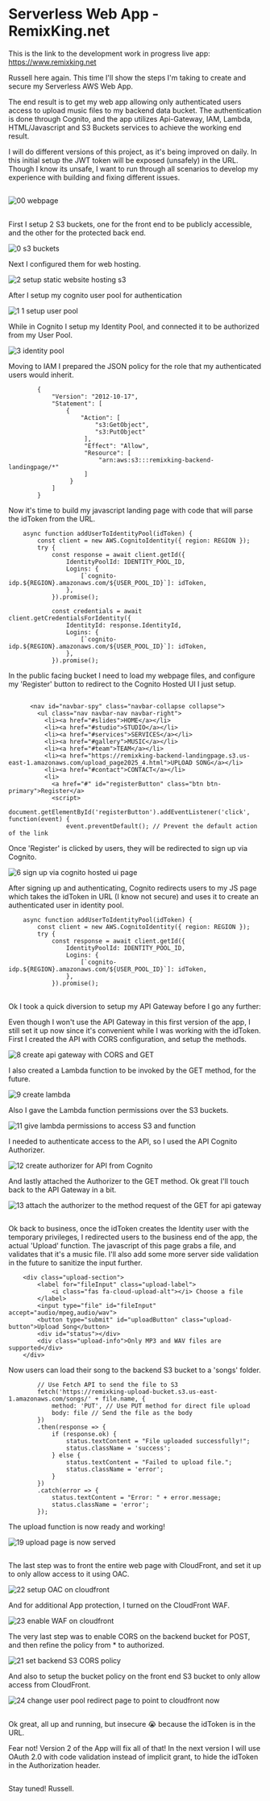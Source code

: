 # Serverless Web App - RemixKing.net

This is the link to the development work in progress live app: https://www.remixking.net

Russell here again. This time I'll show the steps I'm taking to create and secure my Serverless AWS Web App.

The end result is to get my web app allowing only authenticated users access to upload music files to my backend data bucket.
The authentication is done through Cognito, and the app utilizes Api-Gateway, IAM, Lambda, HTML/Javascript and S3 Buckets services to achieve the working end result.

I will do different versions of this project, as it's being improved on daily. 
In this initial setup the JWT token will be exposed (unsafely) in the URL. Though I know its unsafe, I want to run through all scenarios to develop my experience with building and fixing different issues.

##
![00 webpage](https://github.com/user-attachments/assets/d0f65c26-cf35-40fb-bb00-256866c2a6a0)
##

First I setup 2 S3 buckets, one for the front end to be publicly accessible, and the other for the protected back end.

![0 s3 buckets](https://github.com/user-attachments/assets/c3365b0e-abde-4ced-9739-c3425e8fcffe)

Next I configured them for web hosting.

![2 setup static website hosting s3](https://github.com/user-attachments/assets/da31910c-f003-4b93-b4b1-fc1e016891ec)

After I setup my cognito user pool for authentication

![1 1 setup user pool](https://github.com/user-attachments/assets/c1104f8e-8110-42bd-bdea-100e9c24a3e2)

While in Cognito I setup my Identity Pool, and connected it to be authorized from my User Pool.

![3 identity pool](https://github.com/user-attachments/assets/2c7b7c9e-e0af-45df-80a5-31fbc54ff482)

Moving to IAM I prepared the JSON policy for the role that my authenticated users would inherit.

            {
                "Version": "2012-10-17",
                "Statement": [
                    {
                        "Action": [
                            "s3:GetObject",
                            "s3:PutObject"
                         ],
                         "Effect": "Allow",
                         "Resource": [
                             "arn:aws:s3:::remixking-backend-landingpage/*"
                         ]
                     }
                ]
            }

Now it's time to build my javascript landing page with code that will parse the idToken from the URL.

        async function addUserToIdentityPool(idToken) {
            const client = new AWS.CognitoIdentity({ region: REGION });
            try {
                const response = await client.getId({
                    IdentityPoolId: IDENTITY_POOL_ID,
                    Logins: {
                        [`cognito-idp.${REGION}.amazonaws.com/${USER_POOL_ID}`]: idToken,
                    },
                }).promise();

                const credentials = await client.getCredentialsForIdentity({
                    IdentityId: response.IdentityId,
                    Logins: {
                        [`cognito-idp.${REGION}.amazonaws.com/${USER_POOL_ID}`]: idToken,
                    },
                }).promise();
                
In the public facing bucket I need to load my webpage files, and configure my 'Register' button to redirect to the Cognito Hosted UI I just setup.
##

		  <nav id="navbar-spy" class="navbar-collapse collapse">
			<ul class="nav navbar-nav navbar-right">
			  <li><a href="#slides">HOME</a></li>
			  <li><a href="#studio">STUDIO</a></li>
			  <li><a href="#services">SERVICES</a></li>
			  <li><a href="#gallery">MUSIC</a></li>
			  <li><a href="#team">TEAM</a></li>
			  <li><a href="https://remixking-backend-landingpage.s3.us-east-1.amazonaws.com/upload_page2025_4.html">UPLOAD SONG</a></li>
			  <li><a href="#contact">CONTACT</a></li>
			  <li>
				<a href="#" id="registerButton" class="btn btn-primary">Register</a>
				<script>
				  document.getElementById('registerButton').addEventListener('click', function(event) {
					event.preventDefault(); // Prevent the default action of the link

Once 'Register' is clicked by users, they will be redirected to sign up via Cognito.

![6 sign up via cognito hosted ui page](https://github.com/user-attachments/assets/db5d0aaf-04e9-4946-8903-3ccdd6331760)

After signing up and authenticating, Cognito redirects users to my JS page which takes the idToken in URL (I know not secure) and uses it to create an authenticated user in identity pool.

        async function addUserToIdentityPool(idToken) {
            const client = new AWS.CognitoIdentity({ region: REGION });
            try {
                const response = await client.getId({
                    IdentityPoolId: IDENTITY_POOL_ID,
                    Logins: {
                        [`cognito-idp.${REGION}.amazonaws.com/${USER_POOL_ID}`]: idToken,
                    },
                }).promise();

##

Ok I took a quick diversion to setup my API Gateway before I go any further:

Even though I won't use the API Gateway in this first version of the app, I still set it up now since it's convenient while I was working with the idToken. First I created the API with CORS configuration, and setup the methods.

![8 create api gateway with CORS and GET](https://github.com/user-attachments/assets/6df7a32f-3e52-4927-ad41-7c89d97fe735)

I also created a Lambda function to be invoked by the GET method, for the future.

![9 create lambda](https://github.com/user-attachments/assets/7661501d-df06-43bf-b8a1-0fa0ad0820f4)

Also I gave the Lambda function permissions over the S3 buckets.

![11 give lambda permissions to access S3 and function](https://github.com/user-attachments/assets/be15225f-9930-4e7a-b530-d0f4ea95a6b0)

I needed to authenticate access to the API, so I used the API Cognito Authorizer.

![12 create authorizer for API from Cognito](https://github.com/user-attachments/assets/2a701ec1-b503-4ecf-a493-3d80bd239cbe)

And lastly attached the Authorizer to the GET method. Ok great I'll touch back to the API Gateway in a bit.

![13 attach the authorizer to the method request of the GET for api gateway](https://github.com/user-attachments/assets/904b1c73-93f3-400e-a34f-d401e907914c)

##

Ok back to business, once the idToken creates the Identity user with the temporary privileges, I redirected users to the business end of the app, the actual 'Upload' function. The javascript of this page grabs a file, and validates that it's a music file. I'll also add some more server side validation in the future to sanitize the input further.

        <div class="upload-section">
            <label for="fileInput" class="upload-label">
                <i class="fas fa-cloud-upload-alt"></i> Choose a file
            </label>
            <input type="file" id="fileInput" accept="audio/mpeg,audio/wav">
            <button type="submit" id="uploadButton" class="upload-button">Upload Song</button>
            <div id="status"></div>
            <div class="upload-info">Only MP3 and WAV files are supported</div>
        </div>

Now users can load their song to the backend S3 bucket to a 'songs' folder.

            // Use Fetch API to send the file to S3
            fetch('https://remixking-upload-bucket.s3.us-east-1.amazonaws.com/songs/' + file.name, {
                method: 'PUT', // Use PUT method for direct file upload
                body: file // Send the file as the body
            })
            .then(response => {
                if (response.ok) {
                    status.textContent = "File uploaded successfully!";
                    status.className = 'success';
                } else {
                    status.textContent = "Failed to upload file.";
                    status.className = 'error';
                }
            })
            .catch(error => {
                status.textContent = "Error: " + error.message;
                status.className = 'error';
            });

The upload function is now ready and working!

![19 upload page is now served](https://github.com/user-attachments/assets/9bd3ae06-a321-40b4-80e8-31057ca590bc)

##

The last step was to front the entire web page with CloudFront, and set it up to only allow access to it using OAC.

![22 setup OAC on cloudfront](https://github.com/user-attachments/assets/0e4aa099-0ede-48af-9bf5-579bff1a5bd2)

And for additional App protection, I turned on the CloudFront WAF.

![23 enable WAF on cloudfront](https://github.com/user-attachments/assets/a0fe7fd5-dbd3-446d-b978-d44fe4a0bc83)

The very last step was to enable CORS on the backend bucket for POST, and then refine the policy from * to authorized.

![21 set backend S3 CORS policy](https://github.com/user-attachments/assets/06a5ac57-0c61-4de7-8e42-da1c4f959588)

And also to setup the bucket policy on the front end S3 bucket to only allow access from CloudFront.

![24 change user pool redirect page to point to cloudfront now](https://github.com/user-attachments/assets/a0412281-66ad-4939-aa1f-d922b1a8836a)

##

Ok great, all up and running, but insecure 😭 because the idToken is in the URL. 

Fear not! Version 2 of the App will fix all of that!
In the next version I will use OAuth 2.0 with code validation instead of implicit grant, to hide the idToken in the Authorization header.

##

Stay tuned! Russell.








